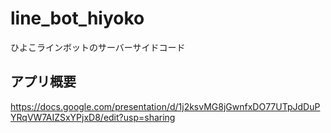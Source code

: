 # line_bot_hiyoko
ひよこラインボットのサーバーサイドコード
## アプリ概要
https://docs.google.com/presentation/d/1j2ksvMG8jGwnfxDO77UTpJdDuPYRqVW7AIZSxYPjxD8/edit?usp=sharing